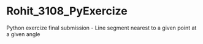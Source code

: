 # Rohit_3108_PyExercize
Python exercize final submission - Line segment nearest to a given point at a given angle
